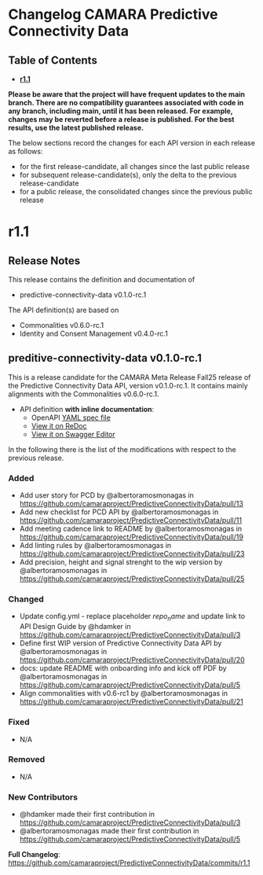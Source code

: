 # Changelog CAMARA Predictive Connectivity Data

## Table of Contents
- **[r1.1](#r11)**

**Please be aware that the project will have frequent updates to the main branch. There are no compatibility guarantees associated with code in any branch, including main, until it has been released. For example, changes may be reverted before a release is published. For the best results, use the latest published release.**

The below sections record the changes for each API version in each release as follows:
* for the first release-candidate, all changes since the last public release
* for subsequent release-candidate(s), only the delta to the previous release-candidate
* for a public release, the consolidated changes since the previous public release

# r1.1

## Release Notes
This release contains the definition and documentation of
* predictive-connectivity-data v0.1.0-rc.1

The API definition(s) are based on
* Commonalities v0.6.0-rc.1
* Identity and Consent Management v0.4.0-rc.1

## preditive-connectivity-data v0.1.0-rc.1

This is a release candidate for the CAMARA Meta Release Fall25 release of the Predictive Connectivity Data API, version v0.1.0-rc.1. It contains mainly alignments with the Commonalities v0.6.0-rc.1.

- API definition **with inline documentation**:
  - OpenAPI [YAML spec file](https://github.com/camaraproject/PredictiveConnectivityData/blob/r1.1/code/API_definitions/predictive-connectivity-data.yaml)
  - [View it on ReDoc](https://redocly.github.io/redoc/?url=https://raw.githubusercontent.com/camaraproject/PredictiveConnectivityData/r1.1/code/API_definitions/predictive-connectivity-data.yaml&nocors)
  - [View it on Swagger Editor](https://camaraproject.github.io/swagger-ui/?url=https://raw.githubusercontent.com/camaraproject/PredictiveConnectivityData/r1.1/code/API_definitions/predictive-connectivity-data.yaml)

In the following there is the list of the modifications with respect to the previous release.

### Added
* Add user story for PCD by @albertoramosmonagas in https://github.com/camaraproject/PredictiveConnectivityData/pull/13
* Add new checklist for PCD API by @albertoramosmonagas in https://github.com/camaraproject/PredictiveConnectivityData/pull/11
* Add meeting cadence link to README by @albertoramosmonagas in https://github.com/camaraproject/PredictiveConnectivityData/pull/19
* Add linting rules by @albertoramosmonagas in https://github.com/camaraproject/PredictiveConnectivityData/pull/23
* Add precision, height and signal strenght to the wip version by @albertoramosmonagas in https://github.com/camaraproject/PredictiveConnectivityData/pull/25

### Changed
* Update config.yml - replace placeholder $repo_name$ and update link to API Design Guide by @hdamker in https://github.com/camaraproject/PredictiveConnectivityData/pull/3
* Define first WIP version of Predictive Connectivity Data API by @albertoramosmonagas in https://github.com/camaraproject/PredictiveConnectivityData/pull/20
* docs: update README with onboarding info and kick off PDF by @albertoramosmonagas in https://github.com/camaraproject/PredictiveConnectivityData/pull/5
* Align commonalities with v0.6-rc1 by @albertoramosmonagas in https://github.com/camaraproject/PredictiveConnectivityData/pull/21

### Fixed
* N/A

### Removed
* N/A

### New Contributors
* @hdamker made their first contribution in https://github.com/camaraproject/PredictiveConnectivityData/pull/3
* @albertoramosmonagas made their first contribution in https://github.com/camaraproject/PredictiveConnectivityData/pull/5

**Full Changelog**: https://github.com/camaraproject/PredictiveConnectivityData/commits/r1.1